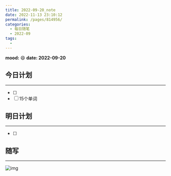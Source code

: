 ```yaml
---
title: 2022-09-20_note
date: 2022-11-13 23:10:12
permalink: /pages/814956/
categories:
  - 每日随笔
  - 2022-09
tags:
  - 
---
```

**mood:** :smile:  									**date: 2022-09-20**  
## 今日计划  
------
- [ ]  
- [ ]  15个单词
## 明日计划  
------
- [ ]  
## 随写 
------

![img](https://img.ggball.top/img/v2-05e8fa8441f83ec9b3401e2e48431c98_1440w.jpg?picGo)